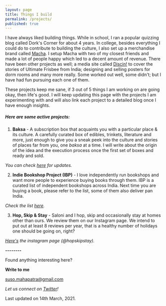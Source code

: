```yaml
---
layout: page
title: Things I build
permalink: /projects/
published: true
---
```

I have always liked building things. While in school, I ran a popular quizzing blog called Dork's Corner for about 4 years. In college, besides everything I could do to contribute to building the culture, I also set up a merchandise brand called <a href="https://www.facebook.com/machaitsokay" target="_blank">Macha</a>. I setup Macha with two of my closest friends and made a lot of people happy which led to a decent amount of revenue. There have been other projects as well; a media site called <a href="https://discin.in/" target="_blank">Discin!</a> to cover the stories of Ultimate Frisbee from India; designing and selling posters for dorm rooms and many more really. Some worked out well, some didn't; but I have had fun pursuing each one of them.

These projects keep me sane, if 3 out of 5 things I am working on are going okay, then life's good. I will keep updating this page with the projects I am experimenting with and will also link each project to a detailed blog once I have enough insights. 

<h5>Here are some active projects:</h5>

1. **Baksa** - A subscription box that acquaints you with a particular place & its culture. A carefully curated box of edibles, trinkets, literature and more, just enough to give you a sneak peek into the culture and stories of places far from you, one _baksa_ at a time. I will write about the origin of the idea and the execution process once the first set of boxes and ready and sold. 

  _You can check <a href="https://www.twitter.com/getbaksa/" target="_blank">here</a> for updates._

2. **Indie Bookshop Project (IBP)** - I love independently run bookshops and want more people to experience buying books through them. IBP is a curated list of independent bookshops across India. Next time you are buying a book, please refer to the list, some of them also deliver pan India.

  _Check the list <a href="https://whysosuso.com/independent-bookshops/" target="_blank">here</a>._

3. **Hop, Skip & Stay** - Saloni and I hop, skip and occasionally stay at homes other than ours. We review them on our Instagram page. We intend to put out at least 8 reviews per year, that is a healthy number of holidays one should be going on, right? 

  _<a href="https://www.instagram.com/hopskipstay/" target="_blank">Here's</a> the instagram page (@hopskipstay)._

**--------**

Found anything interesting here? 

**Write to me**

[suso.mahapatra@gmail.com](mailto:suso.mahapatra@gmail.com)

_Let us connect on [Twitter](https://www.twitter.com/whysosuso/)!_

Last updated on 14th March, 2021.
